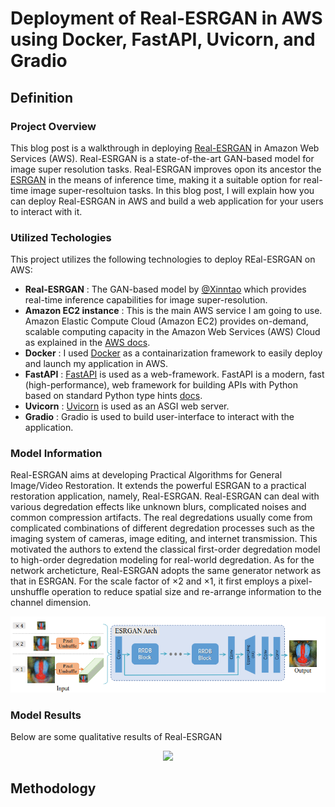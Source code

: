 # Deployment of Real-ESRGAN in AWS using Docker, FastAPI, Uvicorn, and Gradio

## Definition 
### Project Overview
This blog post is a walkthrough in deploying [Real-ESRGAN](https://github.com/xinntao/Real-ESRGAN) in Amazon Web Services (AWS). Real-ESRGAN is a state-of-the-art GAN-based model for image super resolution tasks. Real-ESRGAN improves opon its ancestor the [ESRGAN](https://github.com/xinntao/ESRGAN) in the means of inference time, making it a suitable option for real-time image super-resoltuion tasks. In this blog post, I will explain how you can deploy Real-ESRGAN in AWS and build a web application for your users to interact with it.   
### Utilized Techologies  
This project utilizes the following technologies to deploy REal-ESRGAN on AWS: 
- **Real-ESRGAN** : The GAN-based model by [@Xinntao](https://github.com/xinntao) which provides real-time inference capabilities for image super-resolution.  
- **Amazon EC2 instance** : This is the main AWS service I am going to use. Amazon Elastic Compute Cloud (Amazon EC2) provides on-demand, scalable computing capacity in the Amazon Web Services (AWS) Cloud as explained in the [AWS docs](https://docs.aws.amazon.com/AWSEC2/latest/UserGuide/concepts.html). 
- **Docker** : I used [Docker](https://www.docker.com/) as a containarization framework to easily deploy and launch my application in AWS. 
- **FastAPI** : [FastAPI](https://fastapi.tiangolo.com/) is used as a web-framework. FastAPI is a modern, fast (high-performance), web framework for building APIs with Python based on standard Python type hints [docs](https://fastapi.tiangolo.com/). 
- **Uvicorn** : [Uvicorn](https://www.uvicorn.org/) is used as an ASGI web server. 
- **Gradio** : Gradio is used to build user-interface to interact with the application. 

### Model Information 
Real-ESRGAN aims at developing Practical Algorithms for General Image/Video Restoration. It extends the powerful ESRGAN to a practical restoration application, namely, Real-ESRGAN. Real-ESRGAN can deal with various degredation effects like unknown blurs, complicated noises and common compression artifacts. The real degredations usually come from complicated combinations of different degredation processes such as the imaging system of cameras, image editing, and internet transmission. This motivated the authors to extend the classical first-order degredation model to high-order degredation modeling for real-world degredation. As for the network archeticture, Real-ESRGAN adopts the same generator network as that in ESRGAN. For the scale factor of ×2 and ×1, it first employs a pixel-unshuffle operation to reduce spatial size and re-arrange information to the channel dimension. 
<p align="center">
  <img src="assets/Real-ESRGAN Arch.png">
</p>

### Model Results
Below are some qualitative results of Real-ESRGAN
<p align="center">
  <img src="assets/teaser.jpg">
</p>


## Methodology



